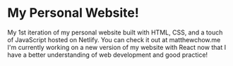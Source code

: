 # My Personal Website!
My 1st iteration of my personal website built with HTML, CSS, and a touch of JavaScript hosted on Netlify.
You can check it out at matthewchow.me
I'm currently working on a new version of my website with React now that I have a better understanding of web development and good practice!
